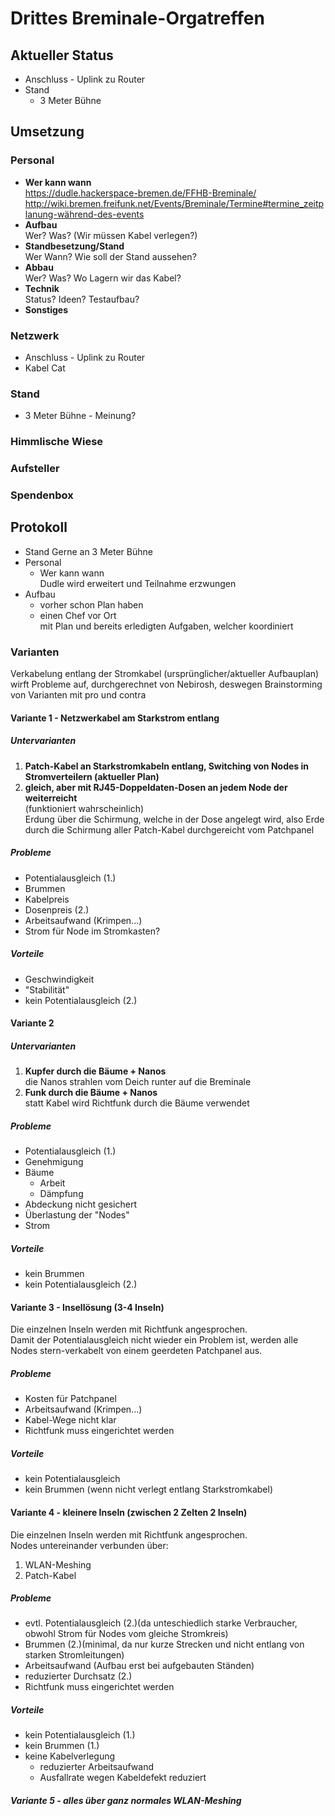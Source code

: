# Drittes Breminale-Orgatreffen
## Aktueller Status
* Anschluss - Uplink zu Router
* Stand
  * 3 Meter Bühne

## Umsetzung
### Personal
* **Wer kann wann**  
  https://dudle.hackerspace-bremen.de/FFHB-Breminale/  
  http://wiki.bremen.freifunk.net/Events/Breminale/Termine#termine_zeitplanung-während-des-events
* **Aufbau**  
  Wer? Was? (Wir müssen Kabel verlegen?)
* **Standbesetzung/Stand**  
  Wer Wann? Wie soll der Stand aussehen?
* **Abbau**  
  Wer? Was? Wo Lagern wir das Kabel?
* **Technik**  
  Status? Ideen? Testaufbau?
* **Sonstiges**

### Netzwerk
* Anschluss - Uplink zu Router
* Kabel Cat

### Stand
 * 3 Meter Bühne - Meinung?


### Himmlische Wiese

### Aufsteller

### Spendenbox


## Protokoll
* Stand 
  Gerne an 3 Meter Bühne
* Personal
  * Wer kann wann  
    Dudle wird erweitert und Teilnahme erzwungen
* Aufbau  
  * vorher schon Plan haben
  * einen Chef vor Ort  
    mit Plan und bereits erledigten Aufgaben, welcher koordiniert


### Varianten
Verkabelung entlang der Stromkabel (ursprünglicher/aktueller Aufbauplan) wirft Probleme auf, durchgerechnet von Nebirosh, deswegen Brainstorming von Varianten mit pro und contra

#### Variante 1 - Netzwerkabel am Starkstrom entlang
##### Untervarianten
1. **Patch-Kabel an Starkstromkabeln entlang, Switching von Nodes in Stromverteilern (aktueller Plan)**
2. **gleich, aber mit RJ45-Doppeldaten-Dosen an jedem Node der weiterreicht**  
(funktioniert wahrscheinlich)  
Erdung über die Schirmung, welche in der Dose angelegt wird, also Erde durch die Schirmung aller Patch-Kabel durchgereicht vom Patchpanel

##### Probleme  
* Potentialausgleich (1.)  
* Brummen  
* Kabelpreis  
* Dosenpreis (2.)
* Arbeitsaufwand (Krimpen...)  
* Strom für Node im Stromkasten?  

##### Vorteile
* Geschwindigkeit  
* "Stabilität"  
* kein Potentialausgleich (2.)


#### Variante 2
##### Untervarianten
1. **Kupfer durch die Bäume + Nanos**  
die Nanos strahlen vom Deich runter auf die Breminale
2. **Funk durch die Bäume + Nanos**  
statt Kabel wird Richtfunk durch die Bäume verwendet

##### Probleme
* Potentialausgleich (1.)  
* Genehmigung  
* Bäume  
  * Arbeit  
  * Dämpfung  
* Abdeckung nicht gesichert  
* Überlastung der "Nodes"  
* Strom  

##### Vorteile
* kein Brummen  
* kein Potentialausgleich (2.)  


#### Variante 3 - Insellösung (3-4 Inseln)
Die einzelnen Inseln werden mit Richtfunk angesprochen.  
Damit der Potentialausgleich nicht wieder ein Problem ist, werden alle Nodes stern-verkabelt von einem geerdeten Patchpanel aus.

##### Probleme  
* Kosten für Patchpanel  
* Arbeitsaufwand (Krimpen...) 
* Kabel-Wege nicht klar
* Richtfunk muss eingerichtet werden

##### Vorteile
* kein Potentialausgleich
* kein Brummen (wenn nicht verlegt entlang Starkstromkabel)
 

#### Variante 4 - kleinere Inseln (zwischen 2 Zelten 2 Inseln)
Die einzelnen Inseln werden mit Richtfunk angesprochen.  
Nodes untereinander verbunden über:  
1. WLAN-Meshing  
2. Patch-Kabel

##### Probleme  
* evtl. Potentialausgleich (2.)(da unteschiedlich starke Verbraucher, obwohl Strom für Nodes vom gleiche Stromkreis)  
* Brummen (2.)(minimal, da nur kurze Strecken und nicht entlang von starken Stromleitungen)  
* Arbeitsaufwand (Aufbau erst bei aufgebauten Ständen)  
* reduzierter Durchsatz (2.)
* Richtfunk muss eingerichtet werden

##### Vorteile
* kein Potentialausgleich (1.)
* kein Brummen (1.)
* keine Kabelverlegung
  * reduzierter Arbeitsaufwand
  * Ausfallrate wegen Kabeldefekt reduziert


##### Variante 5 - alles über ganz normales WLAN-Meshing